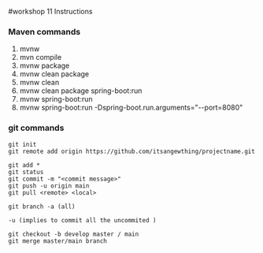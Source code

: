#workshop 11 Instructions

### Maven commands

1. mvnw
2. mvn compile
3. mvnw package
4. mvnw clean package
5. mvnw clean 
6. mvnw clean package spring-boot:run
7. mvnw spring-boot:run
8. mvnw spring-boot:run -Dspring-boot.run.arguments="--port=8080"


### git commands

    git init
    git remote add origin https://github.com/itsangewthing/projectname.git

    git add *
    git status
    git commit -m "<commit message>"
    git push -u origin main 
    git pull <remote> <local>

    git branch -a (all)

    -u (implies to commit all the uncommited )

    git checkout -b develop master / main
    git merge master/main branch 